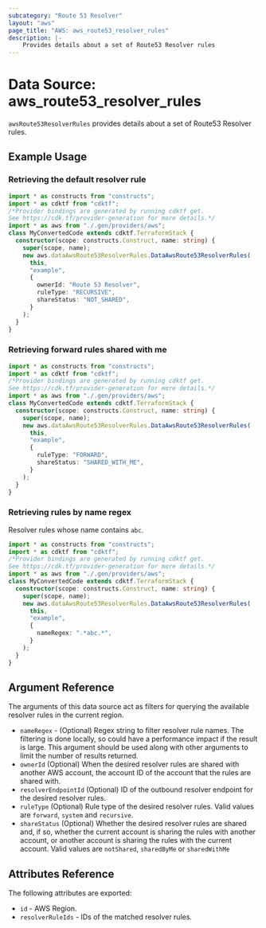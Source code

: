 ```yaml
---
subcategory: "Route 53 Resolver"
layout: "aws"
page_title: "AWS: aws_route53_resolver_rules"
description: |-
    Provides details about a set of Route53 Resolver rules
---
```


# Data Source: aws_route53_resolver_rules

`awsRoute53ResolverRules` provides details about a set of Route53 Resolver rules.

## Example Usage

### Retrieving the default resolver rule

```typescript
import * as constructs from "constructs";
import * as cdktf from "cdktf";
/*Provider bindings are generated by running cdktf get.
See https://cdk.tf/provider-generation for more details.*/
import * as aws from "./.gen/providers/aws";
class MyConvertedCode extends cdktf.TerraformStack {
  constructor(scope: constructs.Construct, name: string) {
    super(scope, name);
    new aws.dataAwsRoute53ResolverRules.DataAwsRoute53ResolverRules(
      this,
      "example",
      {
        ownerId: "Route 53 Resolver",
        ruleType: "RECURSIVE",
        shareStatus: "NOT_SHARED",
      }
    );
  }
}

```

### Retrieving forward rules shared with me

```typescript
import * as constructs from "constructs";
import * as cdktf from "cdktf";
/*Provider bindings are generated by running cdktf get.
See https://cdk.tf/provider-generation for more details.*/
import * as aws from "./.gen/providers/aws";
class MyConvertedCode extends cdktf.TerraformStack {
  constructor(scope: constructs.Construct, name: string) {
    super(scope, name);
    new aws.dataAwsRoute53ResolverRules.DataAwsRoute53ResolverRules(
      this,
      "example",
      {
        ruleType: "FORWARD",
        shareStatus: "SHARED_WITH_ME",
      }
    );
  }
}

```

### Retrieving rules by name regex

Resolver rules whose name contains `abc`.

```typescript
import * as constructs from "constructs";
import * as cdktf from "cdktf";
/*Provider bindings are generated by running cdktf get.
See https://cdk.tf/provider-generation for more details.*/
import * as aws from "./.gen/providers/aws";
class MyConvertedCode extends cdktf.TerraformStack {
  constructor(scope: constructs.Construct, name: string) {
    super(scope, name);
    new aws.dataAwsRoute53ResolverRules.DataAwsRoute53ResolverRules(
      this,
      "example",
      {
        nameRegex: ".*abc.*",
      }
    );
  }
}

```

## Argument Reference

The arguments of this data source act as filters for querying the available resolver rules in the current region.

* `nameRegex` - (Optional) Regex string to filter resolver rule names.
  The filtering is done locally, so could have a performance impact if the result is large.
  This argument should be used along with other arguments to limit the number of results returned.
* `ownerId` (Optional) When the desired resolver rules are shared with another AWS account, the account ID of the account that the rules are shared with.
* `resolverEndpointId` (Optional) ID of the outbound resolver endpoint for the desired resolver rules.
* `ruleType` (Optional) Rule type of the desired resolver rules. Valid values are `forward`, `system` and `recursive`.
* `shareStatus` (Optional) Whether the desired resolver rules are shared and, if so, whether the current account is sharing the rules with another account, or another account is sharing the rules with the current account. Valid values are `notShared`, `sharedByMe` or `sharedWithMe`

## Attributes Reference

The following attributes are exported:

* `id` - AWS Region.
* `resolverRuleIds` - IDs of the matched resolver rules.

<!-- cache-key: cdktf-0.17.0-pre.15 input-9678f9fdda7f7e24e8ef3757576f0a54e78762a810795158608335a2c5f7f0a5 -->